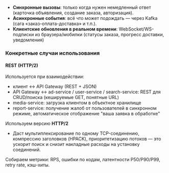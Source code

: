 - **Синхронные вызовы**: только когда нужен немедленный ответ (карточка объявления, создание заказа, авторизация).
- **Асинхронные события**: всё что может подождать — через Kafka (сага «заказ-оплата-доставка» и т.п.).
- **Клиентские обновления в реальном времени**: WebSocket/WS-подписки из браузера/мобилки (статусы заказа, прогресс доставки, уведомления)
### Конкретные случаи использования
#### REST (HTTP/2)
Используется при взаимодействии:
- клиент <-> API Gateway (REST + JSON)
- API Gateway <-> ad-service / user-service / search-service: REST для CRUD/поиска (кешируемые GET, понятные URL)
- media-service: загрузка клиентом в объектное хранилище
- report-service: получение жалоб от пользователей в синхронном режиме, автоматическое отображение "ваша заявка в обработке"

Используем версию **HTTP/2**
- Даст мультиплексирование по одному TCP-соединению, компрессию заголовков (HPACK), приоритетизацию потоков — это ускорит поиск и снизит накладные расходы на установку соединений.

Собираем метрики: RPS, ошибки по кодам, латентности P50/P90/P99, retry rate, кэш-хиты.